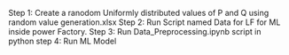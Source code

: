 Step 1: Create a ranodom Uniformly distributed values of P and Q using random value generation.xlsx
Step 2: Run Script named Data for LF for ML inside power Factory.
Step 3: Run Data_Preprocessing.ipynb script in python
step 4: Run ML Model
